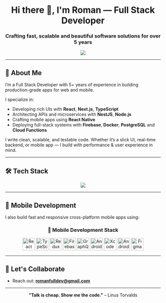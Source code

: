 <h1 align="center">Hi there 👋, I'm Roman — Full Stack Developer</h1>
<h3 align="center">Crafting fast, scalable and beautiful software solutions for over 5 years</h3>

<p align="center">
  <img src="https://readme-typing-svg.herokuapp.com?font=Fira+Code&size=22&pause=1000&color=00F7FF&center=true&vCenter=true&width=450&lines=Full+Stack+Engineer;React%2FNext.js+Enthusiast;Node.js+%7C+NestJS+Backend;React+Native+Mobile+Dev" />
</p>

---

## 🧠 About Me

 I’m a Full Stack Developer with 5+ years of experience in building production-grade apps for web and mobile.

 I specialize in:
- Developing rich UIs with **React**, **Next.js**, **TypeScript**
- Architecting APIs and microservices with **NestJS**, **Node.js**
- Crafting mobile apps using **React Native**
- Deploying full-stack systems with **Firebase**, **Docker**, **PostgreSQL** and **Cloud Functions**

 I write clean, scalable, and testable code. Whether it’s a slick UI, real-time backend, or mobile app — I build with performance & user experience in mind.

---

## 🛠️ Tech Stack

<p align="center">
  <img src="https://skillicons.dev/icons?i=react,nextjs,redux,ts,js,html,css,nodejs,nestjs,express,postgres,firebase,mongodb,docker,git,github,vscode,figma,linux" />
</p>

---

## 📱 Mobile Development

I also build fast and responsive cross-platform mobile apps using:

<h3 align="center">📱 Mobile Development Stack</h3>

<p align="center">
  <!-- React Native -->
  <img src="https://reactnative.dev/img/header_logo.svg" alt="React Native" width="40" height="40" />

  <!-- TypeScript -->
  <img src="https://cdn.jsdelivr.net/gh/devicons/devicon/icons/typescript/typescript-original.svg" alt="TypeScript" width="40" height="40" />

  <!-- Redux -->
  <img src="https://cdn.jsdelivr.net/gh/devicons/devicon/icons/redux/redux-original.svg" alt="Redux" width="40" height="40" />

  <!-- Firebase -->
  <img src="https://www.vectorlogo.zone/logos/firebase/firebase-icon.svg" alt="Firebase" width="40" height="40" />

  <!-- GraphQL -->
  <img src="https://cdn.jsdelivr.net/gh/devicons/devicon/icons/graphql/graphql-plain.svg" alt="GraphQL" width="40" height="40" />

  <!-- Android Studio -->
  <img src="https://cdn.jsdelivr.net/gh/devicons/devicon/icons/androidstudio/androidstudio-original.svg" alt="Android Studio" width="40" height="40" />

  <!-- Xcode -->
  <img src="https://cdn.jsdelivr.net/gh/devicons/devicon/icons/xcode/xcode-original.svg" alt="Xcode" width="40" height="40" />

  <!-- Android -->
  <img src="https://cdn.jsdelivr.net/gh/devicons/devicon/icons/android/android-original.svg" alt="Android" width="40" height="40" />

  <!-- Figma -->
  <img src="https://cdn.jsdelivr.net/gh/devicons/devicon/icons/figma/figma-original.svg" alt="Figma" width="40" height="40" />
</p>

---

## 🤝 Let's Collaborate

- Reach out: **romanfulldev@gmail.com**

---

<p align="center">
  <b>"Talk is cheap. Show me the code."</b> – Linus Torvalds
</p>
